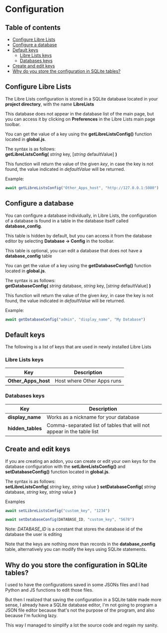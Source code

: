 # Configuration

## Table of contents

- [Configure Libre Lists](#configure-libre-lists)
- [Configure a database](#configure-a-database)
- [Default keys](#default-keys)
    - [Libre Lists keys](#libre-lists-keys)
    - [Databases keys](#databases-keys)
- [Create and edit keys](#create-and-edit-keys)
- [Why do you store the configuration in SQLite tables?](#why-do-you-store-the-configuration-in-sqlite-tables)

## Configure Libre Lists
The Libre Lists configuration is stored in a SQLite database located in your **project directory**, with the name **LibreLists**

This database does not appear in the database list of the main page, but you can access it by clicking on **Preferences** in the Libre Lists main page toolbar.

You can get the value of a key using the **getLibreListsConfig()** function located in **global.js**.

The syntax is as follows:<br>
**getLibreListsConfig(** *string* key, [*string* defaultValue] **)**

This function will return the value of the given <var>key</var>, in case the key is not found, the value indicated in <var>defaultValue</var> will be returned.

Example:
```js
await getLibreListsConfig("Other_Apps_host", "http://127.0.0.1:5000")
```

## Configure a database

You can configure a database individually, in Libre Lists, the configuration of a database is found in a table in the database itself called **database_config**.

This table is hidden by default, but you can access it from the database editor by selecting **Database -> Config** in the toolbar.

This table is optional, you can edit a database that does not have a **database_config** table

You can get the value of a key using the **getDatabaseConfig()** function located in **global.js**.

The syntax is as follows:<br>
**getDatabaseConfig(** *string* database, *string* key, [*string* defaultValue] **)**

This function will return the value of the given <var>key</var>, in case the key is not found, the value indicated in <var>defaultValue</var> will be returned.

Example:
```js
await getDatabaseConfig("admin", "display_name", "My Database")
```

## Default keys

The following is a list of keys that are used in newly installed Libre Lists

### Libre Lists keys

| Key | Description |
|--|--|
| **Other_Apps_host** | Host where Other Apps runs |

### Databases keys

| Key | Description |
|--|--|
| **display_name** | Works as a nickname for your database |
| **hidden_tables** | Comma-separated list of tables that will not appear in the table list |

## Create and edit keys

If you are creating an addon, you can create or edit your own keys for the database configuration with the **setLibreListsConfig()** and **setDatabaseConfig()** function located in **global.js**.

The syntax is as follows:<br>
**setLibreListsConfig(** *string* key, *string* value **)**
**setDatabaseConfig(** *string* database, *string* key, *string* value **)**

Examples
```js
await setLibreListsConfig("custom_key", "1234")
```

```js
await setDatabaseConfig(DATABASE_ID, "custom_key", "5678")
```
Note: <var>DATABASE_ID</var> is a constant that stores the database id of the database the user is editing

Note that the keys are nothing more than records in the **database_config** table, alternatively you can modify the keys using SQLite statements.

## Why do you store the configuration in SQLite tables?

I used to have the configurations saved in some JSONs files and I had Python and JS functions to edit those files. 

But then I realized that saving the configuration in a SQLite table made more sense, I already have a SQLite database editor, I'm not going to program a JSON file editor because that's not the purpose of the program, and also because I'm fucking lazy.

This way I managed to simplify a lot the source code and regain my sanity.